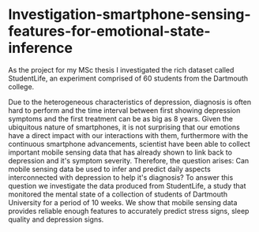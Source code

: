 # Investigation-smartphone-sensing-features-for-emotional-state-inference
As the project for my MSc thesis I investigated the rich dataset called StudentLife, an experiment comprised of 60 students from the Dartmouth college.

Due to the heterogeneous characteristics of depression, diagnosis is often hard to perform and the time interval between first showing depression symptoms and the first treatment can be as big as 8 years. Given the ubiquitous nature of smartphones, it is not surprising that our emotions have a direct impact with our interactions with them, furthermore with the continuous smartphone advancements, scientist have been able to collect important mobile sensing data that has already shown to link back to depression and it's symptom severity. Therefore, the question arises: Can mobile sensing data be used to infer and predict daily aspects interconnected with depression to help it's diagnosis? To answer this question we investigate the data produced from StudentLife, a study that monitored the mental state of a collection of students of Dartmouth University for a period of 10 weeks. We show that mobile sensing data provides reliable enough features to accurately predict stress signs, sleep quality and depression signs.

